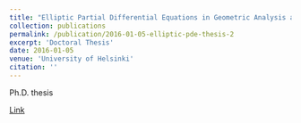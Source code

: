 ```yaml
---
title: "Elliptic Partial Differential Equations in Geometric Analysis and the Calculus of Variations"
collection: publications
permalink: /publication/2016-01-05-elliptic-pde-thesis-2
excerpt: 'Doctoral Thesis'
date: 2016-01-05
venue: 'University of Helsinki'
citation: ''
---
```

Ph.D. thesis

[Link](https://helda.helsinki.fi/handle/10138/159209)
